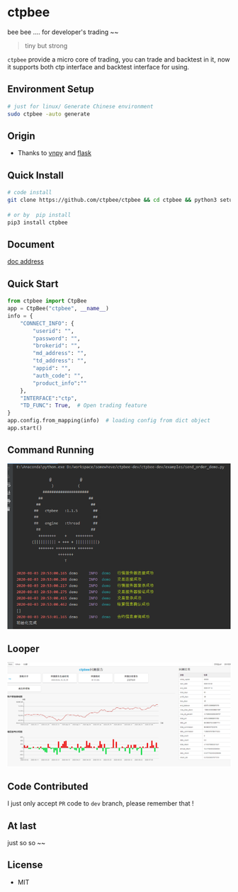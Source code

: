 # ctpbee 
bee bee .... for developer's trading ~~ 

>  tiny but strong

`ctpbee` provide a micro core of trading, you can trade and backtest in it,
 now it supports both ctp interface and backtest interface for using.


## Environment Setup 
```bash
# just for linux/ Generate Chinese environment
sudo ctpbee -auto generate
```
## Origin 

- Thanks to [vnpy](https://github.com/vnpy/vnpy) and [flask](https://github.com/pallets/flask)  

## Quick Install  
```bash
# code install 
git clone https://github.com/ctpbee/ctpbee && cd ctpbee && python3 setup.py install  

# or by  pip install
pip3 install ctpbee
```

## Document

[doc address](http://docs.ctpbee.com)  

## Quick Start 
```python
from ctpbee import CtpBee
app = CtpBee("ctpbee", __name__) 
info = {
    "CONNECT_INFO": {
        "userid": "",
        "password": "",
        "brokerid": "",
        "md_address": "",
        "td_address": "",
        "appid": "",
        "auth_code": "",
        "product_info":""
    },
    "INTERFACE":"ctp",
    "TD_FUNC": True,  # Open trading feature
}
app.config.from_mapping(info)  # loading config from dict object
app.start() 

```

## Command Running 
![avatar](source/运行.png)

## Looper  
![avatar](source/回测.png)

## Code Contributed
I just only accept `PR` code to `dev` branch, please remember that ! 

## At last  
just so so  ~~  

## License

- MIT

